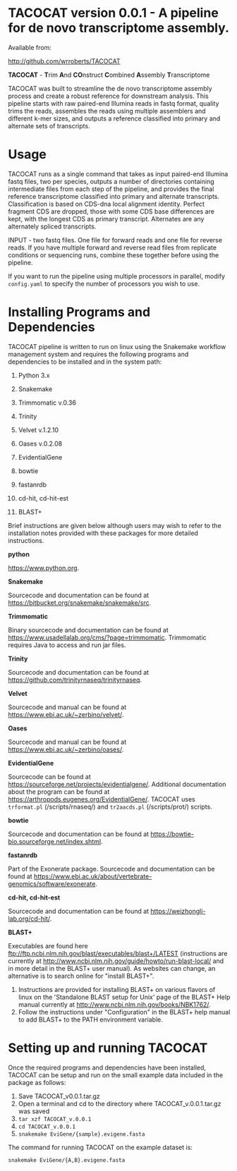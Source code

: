 # TACOCAT version 0.0.1 - A pipeline for de novo transcriptome assembly.

Available from:

http://github.com/wrroberts/TACOCAT


**TACOCAT** - **T**rim **A**nd **CO**nstruct **C**ombined **A**ssembly **T**ranscriptome

TACOCAT was built to streamline the de novo transcriptome assembly process and create a robust reference for downstream analysis. This pipeline starts with raw paired-end Illumina reads in fastq format, quality trims the reads, assembles the reads using multiple assemblers and different k-mer sizes, and outputs a reference classified into primary and alternate sets of transcripts.


Usage
=====
TACOCAT runs as a single command that takes as input paired-end Illumina fastq files, two per species, outputs a number of directories containing intermediate files from each step of the pipeline, and provides the final reference transcriptome classified into primary and alternate transcripts. Classification is based on CDS-dna local alignment identity. Perfect fragment CDS are dropped, those with some CDS base differences are kept, with the longest CDS as primary transcript. Alternates are any alternately spliced transcripts.

INPUT - two fastq files. One file for forward reads and one file for reverse reads. If you have multiple forward and reverse read files from  replicate conditions or sequencing runs, combine these together before using the pipeline.

If you want to run the pipeline using multiple processors in parallel, modify `config.yaml` to specify the number of processors you wish to use.

Installing Programs and Dependencies
====================================
TACOCAT pipeline is written to run on linux using the Snakemake workflow management system and requires the following programs and dependencies to be installed and in the system path:

1. Python 3.x 

2. Snakemake

3. Trimmomatic v.0.36

4. Trinity

5. Velvet v.1.2.10

6. Oases v.0.2.08

7. EvidentialGene

8. bowtie

9. fastanrdb

10. cd-hit, cd-hit-est

11. BLAST+

Brief instructions are given below although users may wish to refer to the installation notes provided with these packages for more detailed instructions. 

**python**

https://www.python.org.

**Snakemake**

Sourcecode and documentation can be found at https://bitbucket.org/snakemake/snakemake/src.

**Trimmomatic**

Binary sourcecode and documentation can be found at https://www.usadellalab.org/cms/?page=trimmomatic. Trimmomatic requires Java to access and run jar files. 

**Trinity**

Sourcecode and documentation can be found at https://github.com/trinityrnaseq/trinityrnaseq.

**Velvet**

Sourcecode and manual can be found at https://www.ebi.ac.uk/~zerbino/velvet/.

**Oases**

Sourcecode and manual can be found at https://www.ebi.ac.uk/~zerbino/oases/.

**EvidentialGene**

Sourcecode can be found at https://sourceforge.net/projects/evidentialgene/. Additional documentation about the program can be found at https://arthropods.eugenes.org/EvidentialGene/. TACOCAT uses `trformat.pl` (/scripts/rnaseq/) and `tr2aacds.pl` (/scripts/prot/) scripts.

**bowtie**

Sourcecode and documentation can be found at https://bowtie-bio.sourceforge.net/index.shtml.

**fastanrdb**

Part of the Exonerate package. Sourcecode and documentation can be found at https://www.ebi.ac.uk/about/vertebrate-genomics/software/exonerate.

**cd-hit, cd-hit-est**

Sourcecode and documentation can be found at https://weizhongli-lab.org/cd-hit/.

**BLAST+**

Executables are found here ftp://ftp.ncbi.nlm.nih.gov/blast/executables/blast+/LATEST (instructions are currently at http://www.ncbi.nlm.nih.gov/guide/howto/run-blast-local/ and in more detail in the BLAST+ user manual). As websites can change, an alternative is to search online for "install BLAST+".

1. Instructions are provided for installing BLAST+ on various flavors of linux on the 'Standalone BLAST setup for Unix' page of the BLAST+ Help manual currently at http://www.ncbi.nlm.nih.gov/books/NBK1762/.
2. Follow the instructions under "Configuration" in the BLAST+ help manual to add BLAST+ to the PATH environment variable.

Setting up and running TACOCAT
===============================
Once the required programs and dependencies have been installed, TACOCAT can be setup and run on the small example data included in the package as follows:

1. Save TACOCAT_v0.0.1.tar.gz
2. Open a terminal and cd to the directory where TACOCAT_v.0.0.1.tar.gz was saved
3. `tar xzf TACOCAT_v.0.0.1`
4. `cd TACOCAT_v.0.0.1`
5. `snakemake EviGene/{sample}.evigene.fasta`

The command for running TACOCAT on the example dataset is:

`snakemake EviGene/{A,B}.evigene.fasta `

